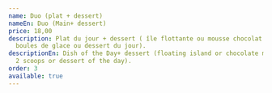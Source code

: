 ```yaml
---
name: Duo (plat + dessert)
nameEn: Duo (Main+ dessert)
price: 18,00
description: Plat du jour + dessert ( île flottante ou mousse chocolat ou 2
  boules de glace ou dessert du jour).
descriptionEn: Dish of the Day+ dessert (floating island or chocolate mousse or
  2 scoops or dessert of the day).
order: 3
available: true
---
```


